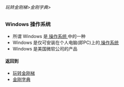 ###### 玩转金刚梯>金刚字典>
### Windows 操作系统

- 所谓 Windows 是[ 操作系统 ]()中的一种
- Windows 是仅可安装在个人电脑(即PC)上的[ 操作系统 ]()
- Windows 是美国微软公司的产品

#### 返回到
- [玩转金刚梯](https://github.com/a2zitpro/web/blob/master/LadderFree/A.md)
- [金刚字典](https://github.com/a2zitpro/web/blob/master/LadderFree/kkDictionary/KKDictionary.md)



